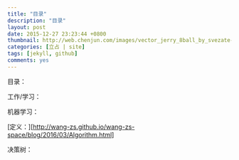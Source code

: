 ```yaml
---
title: "目录"
description: "目录"
layout: post
date: 2015-12-27 23:23:44 +0800
thumbnail: http://web.chenjun.com/images/vector_jerry_8ball_by_svezate-d6lzyyh.png
categories: [立占 | site]
tags: [jekyll, github]
comments: yes
---
```

目录：

工作/学习：

 机器学习：

  [定义：][http://wang-zs.github.io/wang-zs-space/blog/2016/03/Algorithm.html]
		
  决策树：
			

 [1]:http://wang-zs.github.io/wang-zs-space/blog/2016/03/Algorithm.html
